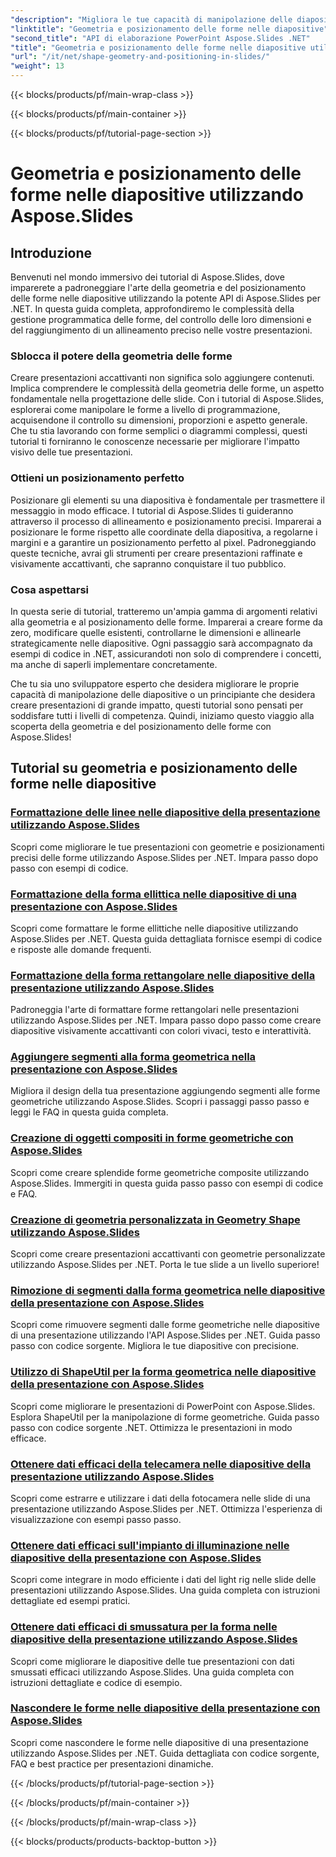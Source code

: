 ```yaml
---
"description": "Migliora le tue capacità di manipolazione delle diapositive con i tutorial di Aspose.Slides sulla geometria e il posizionamento delle forme nelle diapositive. Impara a controllare le forme, le loro dimensioni e il loro allineamento a livello di programmazione."
"linktitle": "Geometria e posizionamento delle forme nelle diapositive"
"second_title": "API di elaborazione PowerPoint Aspose.Slides .NET"
"title": "Geometria e posizionamento delle forme nelle diapositive utilizzando Aspose.Slides"
"url": "/it/net/shape-geometry-and-positioning-in-slides/"
"weight": 13
---
```


{{< blocks/products/pf/main-wrap-class >}}

{{< blocks/products/pf/main-container >}}

{{< blocks/products/pf/tutorial-page-section >}}

# Geometria e posizionamento delle forme nelle diapositive utilizzando Aspose.Slides


## Introduzione

Benvenuti nel mondo immersivo dei tutorial di Aspose.Slides, dove imparerete a padroneggiare l'arte della geometria e del posizionamento delle forme nelle diapositive utilizzando la potente API di Aspose.Slides per .NET. In questa guida completa, approfondiremo le complessità della gestione programmatica delle forme, del controllo delle loro dimensioni e del raggiungimento di un allineamento preciso nelle vostre presentazioni.

### Sblocca il potere della geometria delle forme

Creare presentazioni accattivanti non significa solo aggiungere contenuti. Implica comprendere le complessità della geometria delle forme, un aspetto fondamentale nella progettazione delle slide. Con i tutorial di Aspose.Slides, esplorerai come manipolare le forme a livello di programmazione, acquisendone il controllo su dimensioni, proporzioni e aspetto generale. Che tu stia lavorando con forme semplici o diagrammi complessi, questi tutorial ti forniranno le conoscenze necessarie per migliorare l'impatto visivo delle tue presentazioni.

### Ottieni un posizionamento perfetto

Posizionare gli elementi su una diapositiva è fondamentale per trasmettere il messaggio in modo efficace. I tutorial di Aspose.Slides ti guideranno attraverso il processo di allineamento e posizionamento precisi. Imparerai a posizionare le forme rispetto alle coordinate della diapositiva, a regolarne i margini e a garantire un posizionamento perfetto al pixel. Padroneggiando queste tecniche, avrai gli strumenti per creare presentazioni raffinate e visivamente accattivanti, che sapranno conquistare il tuo pubblico.

### Cosa aspettarsi

In questa serie di tutorial, tratteremo un'ampia gamma di argomenti relativi alla geometria e al posizionamento delle forme. Imparerai a creare forme da zero, modificare quelle esistenti, controllarne le dimensioni e allinearle strategicamente nelle diapositive. Ogni passaggio sarà accompagnato da esempi di codice in .NET, assicurandoti non solo di comprendere i concetti, ma anche di saperli implementare concretamente.

Che tu sia uno sviluppatore esperto che desidera migliorare le proprie capacità di manipolazione delle diapositive o un principiante che desidera creare presentazioni di grande impatto, questi tutorial sono pensati per soddisfare tutti i livelli di competenza. Quindi, iniziamo questo viaggio alla scoperta della geometria e del posizionamento delle forme con Aspose.Slides!

## Tutorial su geometria e posizionamento delle forme nelle diapositive
### [Formattazione delle linee nelle diapositive della presentazione utilizzando Aspose.Slides](./formatting-lines/)
Scopri come migliorare le tue presentazioni con geometrie e posizionamenti precisi delle forme utilizzando Aspose.Slides per .NET. Impara passo dopo passo con esempi di codice.
### [Formattazione della forma ellittica nelle diapositive di una presentazione con Aspose.Slides](./formatting-ellipse-shape/)
Scopri come formattare le forme ellittiche nelle diapositive utilizzando Aspose.Slides per .NET. Questa guida dettagliata fornisce esempi di codice e risposte alle domande frequenti.
### [Formattazione della forma rettangolare nelle diapositive della presentazione utilizzando Aspose.Slides](./formatting-rectangle-shape/)
Padroneggia l'arte di formattare forme rettangolari nelle presentazioni utilizzando Aspose.Slides per .NET. Impara passo dopo passo come creare diapositive visivamente accattivanti con colori vivaci, testo e interattività.
### [Aggiungere segmenti alla forma geometrica nella presentazione con Aspose.Slides](./adding-segments-geometry-shape/)
Migliora il design della tua presentazione aggiungendo segmenti alle forme geometriche utilizzando Aspose.Slides. Scopri i passaggi passo passo e leggi le FAQ in questa guida completa.
### [Creazione di oggetti compositi in forme geometriche con Aspose.Slides](./creating-composite-objects-geometry-shape/)
Scopri come creare splendide forme geometriche composite utilizzando Aspose.Slides. Immergiti in questa guida passo passo con esempi di codice e FAQ.
### [Creazione di geometria personalizzata in Geometry Shape utilizzando Aspose.Slides](./creating-custom-geometry/)
Scopri come creare presentazioni accattivanti con geometrie personalizzate utilizzando Aspose.Slides per .NET. Porta le tue slide a un livello superiore!
### [Rimozione di segmenti dalla forma geometrica nelle diapositive della presentazione con Aspose.Slides](./removing-segments-geometry-shape/)
Scopri come rimuovere segmenti dalle forme geometriche nelle diapositive di una presentazione utilizzando l'API Aspose.Slides per .NET. Guida passo passo con codice sorgente. Migliora le tue diapositive con precisione.
### [Utilizzo di ShapeUtil per la forma geometrica nelle diapositive della presentazione con Aspose.Slides](./using-shapeutil-geometry-shape/)
Scopri come migliorare le presentazioni di PowerPoint con Aspose.Slides. Esplora ShapeUtil per la manipolazione di forme geometriche. Guida passo passo con codice sorgente .NET. Ottimizza le presentazioni in modo efficace.
### [Ottenere dati efficaci della telecamera nelle diapositive della presentazione utilizzando Aspose.Slides](./getting-effective-camera-data/)
Scopri come estrarre e utilizzare i dati della fotocamera nelle slide di una presentazione utilizzando Aspose.Slides per .NET. Ottimizza l'esperienza di visualizzazione con esempi passo passo.
### [Ottenere dati efficaci sull'impianto di illuminazione nelle diapositive della presentazione con Aspose.Slides](./getting-effective-light-rig-data/)
Scopri come integrare in modo efficiente i dati del light rig nelle slide delle presentazioni utilizzando Aspose.Slides. Una guida completa con istruzioni dettagliate ed esempi pratici.
### [Ottenere dati efficaci di smussatura per la forma nelle diapositive della presentazione utilizzando Aspose.Slides](./getting-effective-bevel-data/)
Scopri come migliorare le diapositive delle tue presentazioni con dati smussati efficaci utilizzando Aspose.Slides. Una guida completa con istruzioni dettagliate e codice di esempio.
### [Nascondere le forme nelle diapositive della presentazione con Aspose.Slides](./hiding-shapes/)
Scopri come nascondere le forme nelle diapositive di una presentazione utilizzando Aspose.Slides per .NET. Guida dettagliata con codice sorgente, FAQ e best practice per presentazioni dinamiche.

{{< /blocks/products/pf/tutorial-page-section >}}

{{< /blocks/products/pf/main-container >}}

{{< /blocks/products/pf/main-wrap-class >}}

{{< blocks/products/products-backtop-button >}}